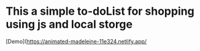 # This a simple to-doList for shopping using js and local storge
[Demo](https://animated-madeleine-11e324.netlify.app/